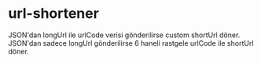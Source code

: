 # url-shortener

JSON'dan longUrl ile urlCode verisi gönderilirse custom shortUrl döner.
JSON'dan sadece longUrl gönderilirse 6 haneli rastgele urlCode ile shortUrl döner.
